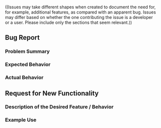 ((Issues may take different shapes when created to document the need for, for
example, additional features, as compared with an apparent bug. Issues may
differ based on whether the one contributing the issue is a developer or a
user. Please include only the sections that seem relevant.))


## Bug Report

### Problem Summary

### Expected Behavior

### Actual Behavior



## Request for New Functionality

### Description of the Desired Feature / Behavior

### Example Use
